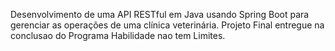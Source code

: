 Desenvolvimento de uma API RESTful em Java usando Spring Boot para gerenciar as operações de uma clínica veterinária. Projeto Final entregue na conclusao do Programa Habilidade nao tem Limites.
